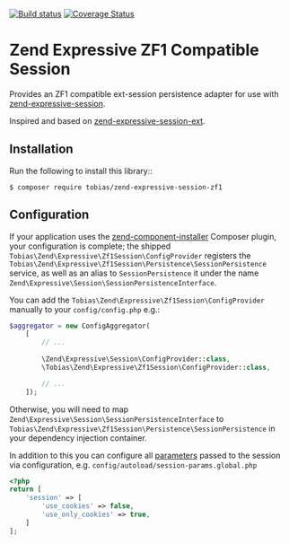 [Master image]: https://img.shields.io/travis/tobias-trozowski/zend-expressive-session-zf1/master.svg?style=flat-square
[Master]: https://travis-ci.org/tobias-trozowski/zend-expressive-session-zf1
[Master coverage image]: http://img.shields.io/coveralls/tobias-trozowski/zend-expressive-session-zf1.svg?style=flat-square
[Master coverage]: https://coveralls.io/github/tobias-trozowski/zend-expressive-session-zf1?branch=master

[![Build status][Master image]][Master]
[![Coverage Status][Master coverage image]][Master coverage]

# Zend Expressive ZF1 Compatible Session
Provides an ZF1 compatible ext-session persistence adapter for use with [zend-expressive-session](https://docs.zendframework.com/zend-expressive-session).

Inspired and based on [zend-expressive-session-ext](https://docs.zendframework.com/zend-expressive-session-ext/).

## Installation

Run the following to install this library::
```
$ composer require tobias/zend-expressive-session-zf1
```

## Configuration
If your application uses the [zend-component-installer](https://docs.zendframework.com/zend-component-installer)
Composer plugin, your configuration is complete; the shipped
`Tobias\Zend\Expressive\Zf1Session\ConfigProvider` registers the
`Tobias\Zend\Expressive\Zf1Session\Persistence\SessionPersistence` service, as well as an alias
to `SessionPersistence` it under the name `Zend\Expressive\Session\SessionPersistenceInterface`.

You can add the `Tobias\Zend\Expressive\Zf1Session\ConfigProvider` manually to your `config/config.php` e.g.:
```php
$aggregator = new ConfigAggregator(
    [
        // ...
        
        \Zend\Expressive\Session\ConfigProvider::class,
        \Tobias\Zend\Expressive\Zf1Session\ConfigProvider::class,

        // ...
    ]);
```

Otherwise, you will need to map `Zend\Expressive\Session\SessionPersistenceInterface`
to `Tobias\Zend\Expressive\Zf1Session\Persistence\SessionPersistence` in your dependency
injection container.

In addition to this you can configure all [parameters](http://php.net/manual/de/function.session-start.php#refsect1-function.session-start-parameters) 
passed to the session via configuration, e.g. `config/autoload/session-params.global.php`
```php
<?php
return [
    'session' => [
        'use_cookies' => false,
        'use_only_cookies' => true,
    ]
];

```
